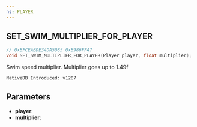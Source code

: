 ```yaml
---
ns: PLAYER
---
```

## SET_SWIM_MULTIPLIER_FOR_PLAYER

```c
// 0xBFCEABDE34DA5085 0xB986FF47
void SET_SWIM_MULTIPLIER_FOR_PLAYER(Player player, float multiplier);
```

Swim speed multiplier.
Multiplier goes up to 1.49f

```
NativeDB Introduced: v1207
```

## Parameters
* **player**:
* **multiplier**:
